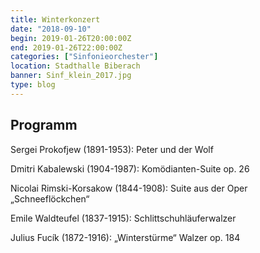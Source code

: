```yaml
---
title: Winterkonzert
date: "2018-09-10"
begin: 2019-01-26T20:00:00Z
end: 2019-01-26T22:00:00Z
categories: ["Sinfonieorchester"]
location: Stadthalle Biberach
banner: Sinf_klein_2017.jpg
type: blog
---
```

## Programm

Sergei Prokofjew (1891-1953): Peter und der Wolf

Dmitri Kabalewski (1904-1987): Komödianten-Suite op. 26

Nicolai Rimski-Korsakow (1844-1908): Suite aus der Oper „Schneeflöckchen“

Emile Waldteufel (1837-1915): Schlittschuhläuferwalzer

Julius Fucík (1872-1916): „Winterstürme“ Walzer op. 184
